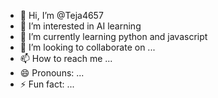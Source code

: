 - 👋 Hi, I’m @Teja4657
- 👀 I’m interested in AI learning
- 🌱 I’m currently learning python and javascript
- 💞️ I’m looking to collaborate on ...
- 📫 How to reach me ...
- 😄 Pronouns: ...
- ⚡ Fun fact: ...

<!---
Teja4657/Teja4657 is a ✨ special ✨ repository because its `README.md` (this file) appears on your GitHub profile.
You can click the Preview link to take a look at your changes.
--->
